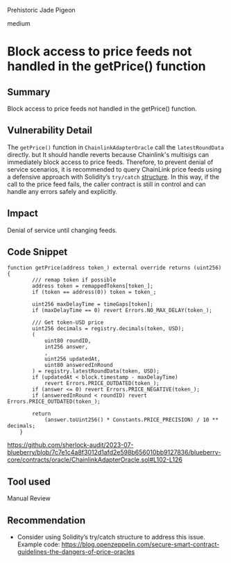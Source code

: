 Prehistoric Jade Pigeon

medium

# Block access to price feeds not handled in the getPrice() function
## Summary
Block access to price feeds not handled in the getPrice() function.

## Vulnerability Detail
The `getPrice()` function in `ChainlinkAdapterOracle` call the `latestRoundData` directly. but It should handle reverts because Chainlink's multisigs can immediately block access to price feeds. Therefore, to prevent denial of service scenarios, it is recommended to query ChainLink price feeds using a defensive approach with Solidity’s `try/catch` [structure](https://docs.soliditylang.org/en/latest/control-structures.html#try-catch). In this way, if the call to the price feed fails, the caller contract is still in control and can handle any errors safely and explicitly.

## Impact
Denial of service until changing feeds.

## Code Snippet
```solidity
function getPrice(address token_) external override returns (uint256) {
        /// remap token if possible
        address token = remappedTokens[token_];
        if (token == address(0)) token = token_;

        uint256 maxDelayTime = timeGaps[token];
        if (maxDelayTime == 0) revert Errors.NO_MAX_DELAY(token_);

        /// Get token-USD price
        uint256 decimals = registry.decimals(token, USD);
        (
            uint80 roundID,
            int256 answer,
            ,
            uint256 updatedAt,
            uint80 answeredInRound
        ) = registry.latestRoundData(token, USD);
        if (updatedAt < block.timestamp - maxDelayTime)
            revert Errors.PRICE_OUTDATED(token_);
        if (answer <= 0) revert Errors.PRICE_NEGATIVE(token_);
        if (answeredInRound < roundID) revert Errors.PRICE_OUTDATED(token_);
        
        return
            (answer.toUint256() * Constants.PRICE_PRECISION) / 10 ** decimals;
    }
```
https://github.com/sherlock-audit/2023-07-blueberry/blob/7c7e1c4a8f3012d1afd2e598b656010bb9127836/blueberry-core/contracts/oracle/ChainlinkAdapterOracle.sol#L102-L126

## Tool used
Manual Review

## Recommendation
- Consider using Solidity’s try/catch structure to address this issue.
Example code: 
https://blog.openzeppelin.com/secure-smart-contract-guidelines-the-dangers-of-price-oracles